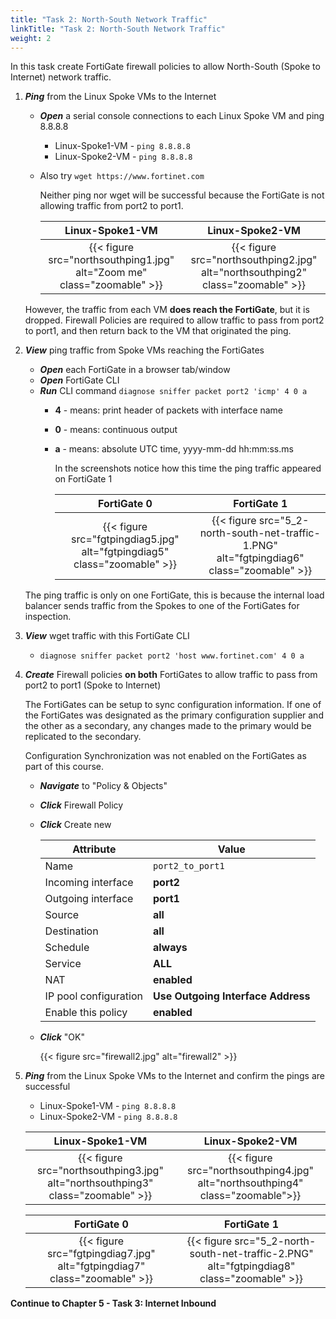 ```yaml
---
title: "Task 2: North-South Network Traffic"
linkTitle: "Task 2: North-South Network Traffic"
weight: 2
---
```



In this task create FortiGate firewall policies to allow North-South (Spoke to Internet) network traffic.

1. ***Ping*** from the Linux Spoke VMs to the Internet

    - ***Open*** a serial console connections to each Linux Spoke VM and ping 8.8.8.8
        - Linux-Spoke1-VM - `ping 8.8.8.8`
        - Linux-Spoke2-VM - `ping 8.8.8.8`

    - Also try `wget https://www.fortinet.com`

        Neither ping nor wget will be successful because the FortiGate is not allowing traffic from port2 to port1.

        Linux-Spoke1-VM | Linux-Spoke2-VM
        :-:|:-:
        {{< figure src="northsouthping1.jpg" alt="Zoom me" class="zoomable" >}} | {{< figure src="northsouthping2.jpg" alt="northsouthping2" class="zoomable" >}}

    However, the traffic from each VM **does reach the FortiGate**, but it is dropped. Firewall Policies are required to allow traffic to pass from port2 to port1, and then return back to the VM that originated the ping.

1. ***View*** ping traffic from Spoke VMs reaching the FortiGates

    - ***Open*** each FortiGate in a browser tab/window
    - ***Open*** FortiGate CLI
    - ***Run*** CLI command `diagnose sniffer packet port2 'icmp' 4 0 a`
      - **4** - means: print header of packets with interface name
      - **0** - means: continuous output
      - **a** - means: absolute UTC time, yyyy-mm-dd hh:mm:ss.ms

        In the screenshots notice how this time the ping traffic appeared on FortiGate 1

        FortiGate 0 | FortiGate 1
        :-:|:-:
        {{< figure src="fgtpingdiag5.jpg" alt="fgtpingdiag5" class="zoomable" >}} | {{< figure src="5_2-north-south-net-traffic-1.PNG" alt="fgtpingdiag6" class="zoomable" >}}

    The ping traffic is only on one FortiGate, this is because the internal load balancer sends traffic from the Spokes to one of the FortiGates for inspection.

1. ***View*** wget traffic with this FortiGate CLI

    - `diagnose sniffer packet port2 'host www.fortinet.com' 4 0 a`

1. ***Create*** Firewall policies **on both** FortiGates to allow traffic to pass from port2 to port1 (Spoke to Internet)

    The FortiGates can be setup to sync configuration information. If one of the FortiGates was designated as the primary configuration supplier and the other as a secondary, any changes made to the primary would be replicated to the secondary.

    Configuration Synchronization was not enabled on the FortiGates as part of this course.

    - ***Navigate*** to "Policy & Objects"
    - ***Click*** Firewall Policy
    - ***Click*** Create new

        Attribute | Value
        -|-
        Name | `port2_to_port1`
        Incoming interface | **port2**
        Outgoing interface | **port1**
        Source | **all**
        Destination | **all**
        Schedule | **always**
        Service | **ALL**
        NAT | **enabled**
        IP pool configuration | **Use Outgoing Interface Address**
        Enable this policy | **enabled**

    - ***Click*** "OK"

        {{< figure src="firewall2.jpg" alt="firewall2" >}}

1. ***Ping*** from the Linux Spoke VMs to the Internet and confirm the pings are successful
    - Linux-Spoke1-VM - `ping 8.8.8.8`
    - Linux-Spoke2-VM - `ping 8.8.8.8`

    Linux-Spoke1-VM | Linux-Spoke2-VM
    :-:|:-:
    {{< figure src="northsouthping3.jpg" alt="northsouthping3" class="zoomable" >}} | {{< figure src="northsouthping4.jpg" alt="northsouthping4" class="zoomable">}}

    FortiGate 0 | FortiGate 1
    :-:|:-:
    {{< figure src="fgtpingdiag7.jpg" alt="fgtpingdiag7" class="zoomable" >}} | {{< figure src="5_2-north-south-net-traffic-2.PNG" alt="fgtpingdiag8" class="zoomable" >}}

**Continue to Chapter 5 - Task 3: Internet Inbound**
